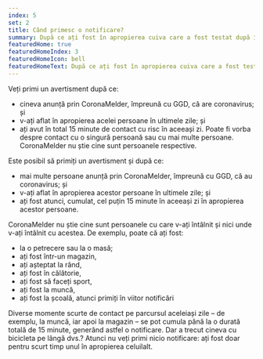 ```yaml
---
index: 5
set: 2
title: Când primesc o notificare?
summary: După ce ați fost în apropierea cuiva care a fost testat după întâlnirea dvs. și are coronavirus.
featuredHome: true
featuredHomeIndex: 3
featuredHomeIcon: bell
featuredHomeText: După ce ați fost în apropierea cuiva care a fost testat după întâlnirea dvs. și are coronavirus.
---
```

Veți primi un avertisment după ce:

- cineva anunță prin CoronaMelder, împreună cu GGD, că are coronavirus; și
- v-ați aflat în apropierea acelei persoane în ultimele zile; și
- ați avut în total 15 minute de contact cu risc în aceeași zi. Poate fi vorba despre contact cu o singură persoană sau cu mai multe persoane. CoronaMelder nu știe cine sunt persoanele respective.

Este posibil să primiți un avertisment și după ce:

- mai multe persoane anunță prin CoronaMelder, împreună cu GGD, că au coronavirus; și
- v-ați aflat în apropierea acestor persoane în ultimele zile; și
- ați fost atunci, cumulat, cel puțin 15 minute în aceeași zi în apropierea acestor persoane.

CoronaMelder nu știe cine sunt persoanele cu care v-ați întâlnit și nici unde v-ați întâlnit cu acestea. De exemplu, poate că ați fost:
 
* la o petrecere sau la o masă;
* ați fost într-un magazin,
* ați așteptat la rând,
* ați fost în călătorie,
* ați fost să faceți sport,
* ați fost la muncă,
* ați fost la școală, atunci primiți în viitor notificări

Diverse momente scurte de contact pe parcursul aceleiași zile – de exemplu, la muncă, iar apoi la magazin – se pot cumula până la o durată totală de 15 minute, generând astfel o notificare. Dar a trecut cineva cu bicicleta pe lângă dvs.? Atunci nu veți primi nicio notificare: ați fost doar pentru scurt timp unul în apropierea celuilalt.
